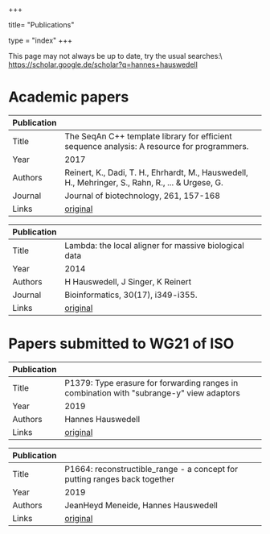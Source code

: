+++

title= "Publications"

type = "index"
+++

This page may not always be up to date, try the usual searches:\\
https://scholar.google.de/scholar?q=hannes+hauswedell


# Academic papers

| Publication   |                                                                                                   |
|---------------|---------------------------------------------------------------------------------------------------|
| Title         | The SeqAn C++ template library for efficient sequence analysis: A resource for programmers.       |
| Year          | 2017                                                                                              |
| Authors       | Reinert, K., Dadi, T. H., Ehrhardt, M., Hauswedell, H., Mehringer, S., Rahn, R., ... & Urgese, G. |
| Journal       | Journal of biotechnology, 261, 157-168                                                            |
| Links         | [original](https://www.sciencedirect.com/science/article/pii/S0168165617315420)                   |


| Publication   |                                                                                                   |
|---------------|---------------------------------------------------------------------------------------------------|
| Title         | Lambda: the local aligner for massive biological data                                             |
| Year          | 2014                                                                                              |
| Authors       | H Hauswedell, J Singer, K Reinert                                                                 |
| Journal       | Bioinformatics, 30(17), i349-i355.                                                                |
| Links         | [original](https://academic.oup.com/bioinformatics/article-abstract/30/17/i349/199474)            |

# Papers submitted to WG21 of ISO

| Publication   |                                                                                                   |
|---------------|---------------------------------------------------------------------------------------------------|
| Title         | P1379: Type erasure for forwarding ranges in combination with "subrange-y" view adaptors          |
| Year          | 2019                                                                                              |
| Authors       | Hannes Hauswedell                                                                                 |
| Links         | [original](http://wg21.link/P1739)                                                                |

| Publication   |                                                                                                   |
|---------------|---------------------------------------------------------------------------------------------------|
| Title         | P1664: reconstructible_range - a concept for putting ranges back together                         |
| Year          | 2019                                                                                              |
| Authors       | JeanHeyd Meneide, Hannes Hauswedell                                                               |
| Links         | [original](http://wg21.link/P1664)                                                                |
